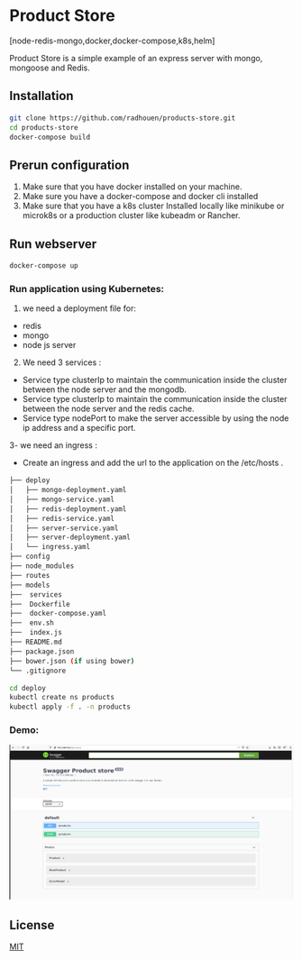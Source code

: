 # Product Store 

[node-redis-mongo,docker,docker-compose,k8s,helm]

Product Store is a simple example of an express server with mongo, mongoose and Redis.


## Installation
```bash
git clone https://github.com/radhouen/products-store.git
cd products-store
docker-compose build
```

## Prerun configuration
1. Make sure that you have docker installed on your machine.
2. Make sure you have a docker-compose and docker cli installed
3. Make sure that you have a k8s cluster Installed locally like minikube or microk8s or a production cluster like kubeadm or Rancher.

## Run webserver
```bash
docker-compose up
```


### Run application using Kubernetes:

1. we need a deployment file for:
- redis
- mongo
- node js server

2. We need 3 services :
- Service type clusterIp to maintain the communication inside the cluster between the node server and the mongodb.
- Service type clusterIp to maintain the communication inside the cluster between the node server and the redis cache.
- Service type nodePort to make the server accessible by using the node ip address and a specific port.

3- we need an ingress :
- Create an ingress and add the url to the application on the /etc/hosts .

```bash
├── deploy
│   ├── mongo-deployment.yaml
│   ├── mongo-service.yaml
│   ├── redis-deployment.yaml
│   ├── redis-service.yaml
│   ├── server-service.yaml
│   ├── server-deployment.yaml
│   └── ingress.yaml
├── config
├── node_modules
├── routes
├── models
├──  services
├──  Dockerfile
├──  docker-compose.yaml
├──  env.sh
├──  index.js
├── README.md
├── package.json
├── bower.json (if using bower)
└── .gitignore
```

```sh
cd deploy 
kubectl create ns products
kubectl apply -f . -n products 
```

### Demo:

![plot](./demo/swagger.png)


## License
[MIT](https://choosealicense.com/licenses/mit/)
